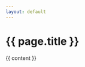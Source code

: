```yaml
---
layout: default
---
```



<div class="post-header">
  <h1 class="post-title-main">{{ page.title }}</h1>
</div>
<div class="post-content">
  {{ content }}
</div>

